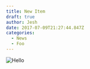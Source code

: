 ```yaml
---
title: New Item
draft: true
author: Jesh
date: 2017-07-09T21:27:44.847Z
categories:
  - News
  - Foo
---
```

![Hello](/img/uploads/yd4ocdr.jpg)



